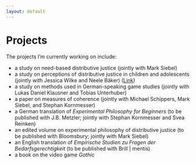```yaml
---
layout: default
---
```


# Projects

The projects I’m currently working on include:
+ a study on need-based distributive justice (jointly with Mark Siebel)
+ a study on perceptions of distributive justice in children and adolescents (jointly with Jessica Wilke and Neele Bäker) ([Link](https://uol.de/sonderpaedagogik/forschung-und-projekte/sonderpaedagogische-psychologie#c758438))
+ a study on methods used in German-speaking game studies (jointly with Lukas Daniel Klausner and Tobias Unterhuber)
+ a paper on measures of coherence (jointly with Michael Schippers, Mark Siebel, and Stephan Kornmesser)
+ a German translation of _Experimental Philosophy for Beginners_ (to be published with J.B. Metzler; jointly with Stephan Kornmesser and Svea Reinken)
+ an edited volume on experimental philosophy of distributive justice (to be published with Bloomsbury; jointly with Mark Siebel)
+ an English translation of _Empirische Studien zu Fragen der Bedarfsgerechtigkeit_ (to be published with Brill $|$ mentis)
+ a book on the video game _Gothic_
